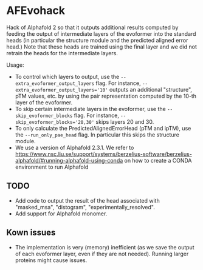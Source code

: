 # AFEvohack

Hack of Alphafold 2 so that it outputs additional results computed by feeding the output of intermediate layers of the evoformer into the standard heads (in particular the structure module and the predicted aligned error head.) Note that these heads are trained using the final layer and we did not retrain the heads for the intermediate layers.

Usage:

* To control which layers to output, use the `--extra_evoformer_output_layers` flag. For instance, `--extra_evoformer_output_layers='10'` outputs an additional "structure", pTM values, etc. by using the pair representation computed by the 10-th layer of the evoformer.
* To skip certain intermediate layers in the evoformer, use the `--skip_evoformer_blocks` flag. For instance, `--skip_evoformer_blocks='20,30'` skips layers 20 and 30.
* To only calculate the PredictedAlignedErrorHead (pTM and ipTM), use the `--run_only_pae_head` flag. In particular this skips the structure module.
* We use a version of Alphafold 2.3.1. We refer to https://www.nsc.liu.se/support/systems/berzelius-software/berzelius-alphafold/#running-alphafold-using-conda
on how to create a CONDA environment to run Alphafold


## TODO

* Add code to output the result of the head associated with "masked_msa", "distogram", "experimentally_resolved".    
* Add support for Alphafold monomer.



## Kown issues

* The implementation is very (memory) inefficient (as we save the output of each evoformer layer, even if they are not needed). Running larger proteins might cause issues.
